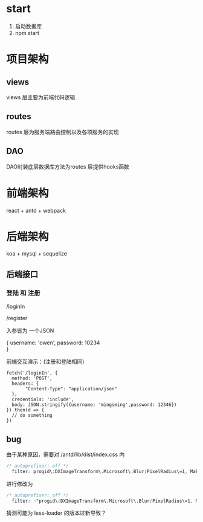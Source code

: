 # start

1. 启动数据库
2. npm start

# 项目架构

## views

views 层主要为前端代码逻辑

## routes

routes 层为服务端路由控制以及各项服务的实现

## DAO

DAO封装底层数据库方法为routes 层提供hooks函数

# 前端架构

react + antd + webpack

# 后端架构

koa + mysql + sequelize

## 后端接口

### 登陆 和 注册

/loginIn 

/register

入参皆为 一个JSON

{
  username: 'owen',
  password: 10234  
}

前端交互演示：(注册和登陆相同)

```
fetch('/loginIn', {
  method: 'POST',
  headers: {
       "Content-Type": "application/json"
  },
  credentials: 'include',
  body: JSON.stringify({username: 'mingsming',password: 12346})
}).then(d => {
  // do something
})
```



## bug

由于某种原因，需要对 /antd/lib/dist/index.css 内

```css
/* autoprefixer: off */
  filter: progid\:DXImageTransform\.Microsoft\.Blur(PixelRadius\=1, MakeShadow\=false);
```

进行修改为


```css
/* autoprefixer: off */
  filter: ~"progid\:DXImageTransform\.Microsoft\.Blur(PixelRadius\=1, MakeShadow\=false)";
```


猜测可能为 less-loader 的版本过新导致？
